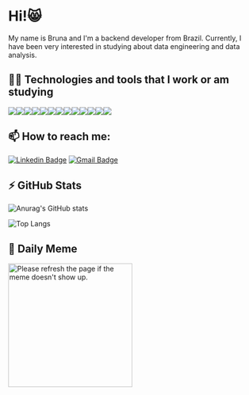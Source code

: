 # Hi!😸

My name is Bruna and I'm a backend developer from Brazil. Currently, I have been very interested in studying about data engineering and data analysis.


## 👩‍💻 Technologies and tools that I work or am studying


<img src="https://img.shields.io/badge/MySQL-005C84?style=for-the-badge&logo=mysql&logoColor=white"/><img src="https://img.shields.io/badge/MongoDB-4EA94B?style=for-the-badge&logo=mongodb&logoColor=white"/><img src="https://img.shields.io/badge/Apache_Spark-FFFFFF?style=for-the-badge&logo=apachespark&logoColor=#E35A16"/><img src="https://img.shields.io/badge/Node.js-339933?style=for-the-badge&logo=nodedotjs&logoColor=white"/><img src="https://img.shields.io/badge/PowerBI-F2C811?style=for-the-badge&logo=Power%20BI&logoColor=white"/><img src="https://img.shields.io/badge/React-20232A?style=for-the-badge&logo=react&logoColor=61DAFB"/><img src="https://img.shields.io/badge/Spring_Boot-F2F4F9?style=for-the-badge&logo=spring-boot"/><img src="https://img.shields.io/badge/Python-3776AB?style=for-the-badge&logo=python&logoColor=white"/><img src="https://img.shields.io/badge/JavaScript-323330?style=for-the-badge&logo=javascript&logoColor=F7DF1E"/><img src="https://img.shields.io/badge/C%23-239120?style=for-the-badge&logo=c-sharp&logoColor=white"/><img src="https://img.shields.io/badge/Java-ED8B00?style=for-the-badge&logo=java&logoColor=white"/><img src="https://img.shields.io/badge/Pandas-2C2D72?style=for-the-badge&logo=pandas&logoColor=white"/><img src="https://img.shields.io/badge/Airflow-017CEE?style=for-the-badge&logo=Apache%20Airflow&logoColor=white"/>  
  


## 📫 How to reach me: 
 
[![Linkedin Badge](https://img.shields.io/badge/-brunasgf-blue?style=flat-square&logo=Linkedin&logoColor=white&link=https://www.linkedin.com/in/brunasgf)](https://www.linkedin.com/in/natanael-de-sousa-leite-57980725/)
[![Gmail Badge](https://img.shields.io/badge/-brunasgf@gmail.com-c14438?style=flat-square&logo=Gmail&logoColor=white&link=mailto:brunasgf@gmail.com)](mailto:brunasgf@gmail.com)


## ⚡ GitHub Stats

![Anurag's GitHub stats](https://github-readme-stats.vercel.app/api?username=brunasgf&theme=radical&show_icons=true)

![Top Langs](https://github-readme-stats.vercel.app/api/top-langs/?username=brunasgf&layout=compact&langs_count=7&theme=dracula) 

## 🤭 Daily Meme

<img src='https://random-memer.herokuapp.com/' title="Meme" alt="Please refresh the page if the meme doesn't show up." width="250">

